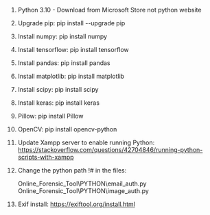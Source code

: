 1. Python 3.10 - Download from Microsoft Store not python website

2. Upgrade pip:
            pip install --upgrade pip

3. Install numpy:
            pip install numpy

4. Install tensorflow:
            pip install tensorflow

5. Install pandas:
            pip install pandas

6. Install matplotlib:
            pip install matplotlib

7. Install scipy:
            pip install scipy

8. Install keras:
            pip install keras

9. Pillow: 
            pip install Pillow

10. OpenCV:
            pip install opencv-python

11. Update Xampp server to enable running Python:
    https://stackoverflow.com/questions/42704846/running-python-scripts-with-xampp

12. Change the python path !# in the files:

    Online_Forensic_Tool\PYTHON\email_auth.py
    Online_Forensic_Tool\PYTHON\image_auth.py

13. Exif install:
    https://exiftool.org/install.html

